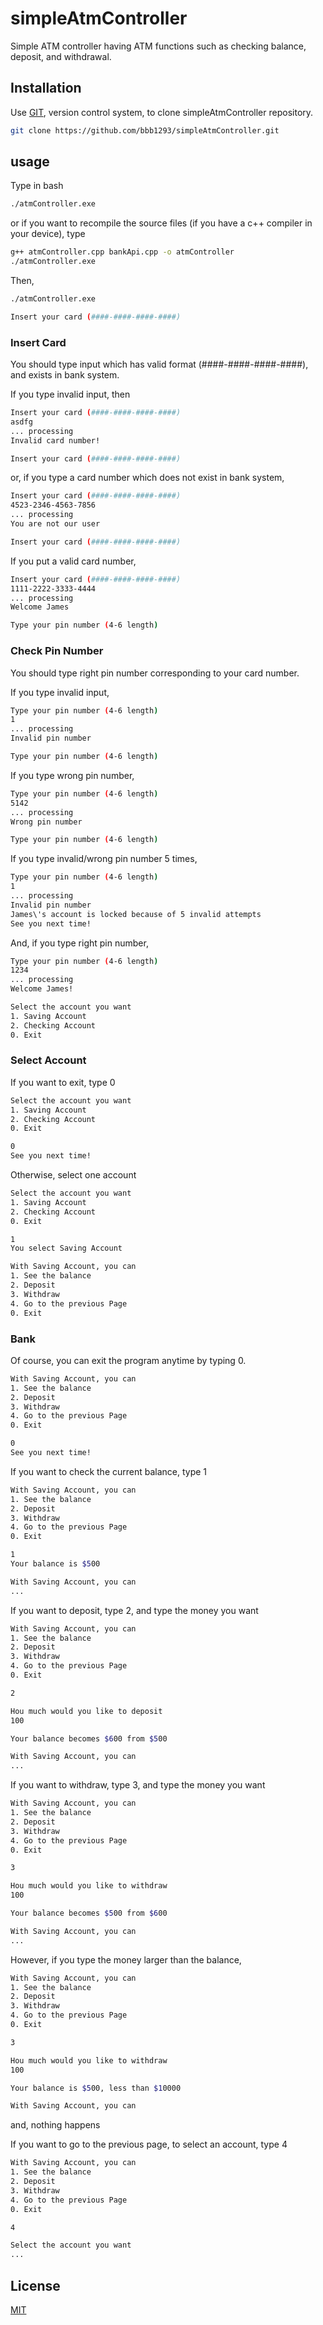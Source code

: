 # simpleAtmController

Simple ATM controller having ATM functions such as checking balance, deposit, and withdrawal.

## Installation

Use [GIT](https://git-scm.com/), version control system, to clone simpleAtmController repository. 
```bash
git clone https://github.com/bbb1293/simpleAtmController.git
```

## usage

Type in bash
```bash
./atmController.exe
```

or if you want to recompile the source files (if you have a c++ compiler in your device), type
```bash
g++ atmController.cpp bankApi.cpp -o atmController
./atmController.exe
```

Then,

```bash
./atmController.exe

Insert your card (####-####-####-####)
```

### Insert Card

You should type input which has valid format (####-####-####-####), and exists in bank system.

If you type invalid input, then
```bash
Insert your card (####-####-####-####)
asdfg
... processing
Invalid card number!

Insert your card (####-####-####-####)
```

or, if you type a card number which does not exist in bank system,
```bash
Insert your card (####-####-####-####)
4523-2346-4563-7856
... processing
You are not our user

Insert your card (####-####-####-####)
```

If you put a valid card number,
```bash
Insert your card (####-####-####-####)
1111-2222-3333-4444
... processing
Welcome James

Type your pin number (4-6 length)
```

### Check Pin Number

You should type right pin number corresponding to your card number.

If you type invalid input,
```bash
Type your pin number (4-6 length)
1
... processing
Invalid pin number

Type your pin number (4-6 length)
```

If you type wrong pin number,
```bash
Type your pin number (4-6 length)
5142
... processing
Wrong pin number

Type your pin number (4-6 length)
```

If you type invalid/wrong pin number 5 times,
```bash
Type your pin number (4-6 length)
1
... processing
Invalid pin number
James\'s account is locked because of 5 invalid attempts
See you next time!
```

And, if you type right pin number,
```bash
Type your pin number (4-6 length)
1234
... processing
Welcome James!

Select the account you want
1. Saving Account
2. Checking Account
0. Exit
```

### Select Account
If you want to exit, type 0
```bash
Select the account you want
1. Saving Account
2. Checking Account
0. Exit

0
See you next time!
```

Otherwise, select one account
```bash
Select the account you want
1. Saving Account
2. Checking Account
0. Exit

1
You select Saving Account

With Saving Account, you can
1. See the balance
2. Deposit
3. Withdraw
4. Go to the previous Page
0. Exit
```

### Bank
Of course, you can exit the program anytime by typing 0.
```bash
With Saving Account, you can
1. See the balance
2. Deposit
3. Withdraw
4. Go to the previous Page
0. Exit

0
See you next time!
```

If you want to check the current balance, type 1
```bash
With Saving Account, you can
1. See the balance
2. Deposit
3. Withdraw
4. Go to the previous Page
0. Exit

1
Your balance is $500

With Saving Account, you can
...
```

If you want to deposit, type 2, and type the money you want
```bash
With Saving Account, you can
1. See the balance
2. Deposit
3. Withdraw
4. Go to the previous Page
0. Exit

2

Hou much would you like to deposit
100

Your balance becomes $600 from $500

With Saving Account, you can
...
```

If you want to withdraw, type 3, and type the money you want
```bash
With Saving Account, you can
1. See the balance
2. Deposit
3. Withdraw
4. Go to the previous Page
0. Exit

3

Hou much would you like to withdraw
100

Your balance becomes $500 from $600

With Saving Account, you can
...
```

However, if you type the money larger than the balance,
```bash
With Saving Account, you can
1. See the balance
2. Deposit
3. Withdraw
4. Go to the previous Page
0. Exit

3

Hou much would you like to withdraw
100

Your balance is $500, less than $10000 

With Saving Account, you can
```
and, nothing happens

If you want to go to the previous page, to select an account, type 4
```bash
With Saving Account, you can
1. See the balance
2. Deposit
3. Withdraw
4. Go to the previous Page
0. Exit

4

Select the account you want
...
```

## License
[MIT](https://choosealicense.com/licenses/mit/)